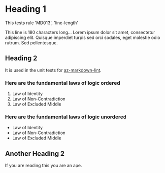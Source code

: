 # Heading 1

This tests rule 'MD013', 'line-length'

This line is 180 characters long... Lorem ipsum dolor sit amet, consectetur adipiscing elit. Quisque imperdiet turpis sed orci sodales, eget molestie odio rutrum. Sed pellentesque.

## Heading 2

It is used in the unit tests for [az-markdown-lint](https://github.com/BorderTech/az-markdown-lint).

### Here are the fundamental laws of logic ordered

1. Law of Identity
1. Law of Non-Contradiction
1. Law of Excluded Middle

### Here are the fundamental laws of logic unordered

* Law of Identity
* Law of Non-Contradiction
* Law of Excluded Middle

## Another Heading 2

If you are reading this you are an ape.
